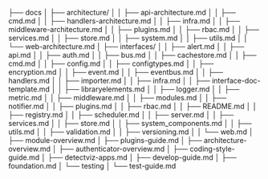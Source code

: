 ├── docs
│   ├── architecture/
│   │   ├── api-architecture.md
│   │   ├── cmd.md
│   │   ├── handlers-architecture.md
│   │   ├── infra.md
│   │   ├── middleware-architecture.md
│   │   ├── plugins.md
│   │   ├── rbac.md
│   │   ├── services.md
│   │   ├── store.md
│   │   ├── system.md
│   │   ├── utils.md
│   │   └── web-architecture.md
│   ├── interfaces/
│   │   ├── alert.md
│   │   ├── api.md
│   │   ├── auth.md
│   │   ├── bus.md
│   │   ├── cachestore.md
│   │   ├── cmd.md
│   │   ├── config.md
│   │   ├── configtypes.md
│   │   ├── encryption.md
│   │   ├── event.md
│   │   ├── eventbus.md
│   │   ├── handlers.md
│   │   ├── importer.md
│   │   ├── infra.md
│   │   ├── interface-doc-template.md
│   │   ├── libraryelements.md
│   │   ├── logger.md
│   │   ├── metric.md
│   │   ├── middleware.md
│   │   ├── modules.md
│   │   ├── notifier.md
│   │   ├── plugins.md
│   │   ├── rbac.md
│   │   ├── README.md
│   │   ├── registry.md
│   │   ├── scheduler.md
│   │   ├── server.md
│   │   ├── services.md
│   │   ├── store.md
│   │   ├── system_components.md
│   │   ├── utils.md
│   │   ├── validation.md
│   │   ├── versioning.md
│   │   └── web.md
│   ├── module-overview.md
│   ├── plugins-guide.md
│   ├── architecture-overview.md
│   ├── authenticator-overview.md
│   ├── coding-style-guide.md
│   ├── detectviz-apps.md
│   ├── develop-guide.md
│   ├── foundation.md
│   └── testing
│       └── test-guide.md
